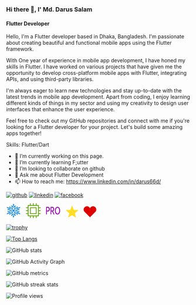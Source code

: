 ### Hi there 👋, I' Md. Darus Salam
#### Flutter Developer
Hello, I'm a Flutter developer based in Dhaka, Bangladesh. I'm passionate about creating beautiful and functional mobile apps using the Flutter framework.

With One year of experience in mobile app development, I have honed my skills in Flutter. I have worked on various projects that have given me the opportunity to develop cross-platform mobile apps with Flutter, integrating APIs, and using third-party libraries.

I'm always eager to learn new technologies and stay up-to-date with the latest trends in mobile app development. Apart from coding, I enjoy learning different kinds of things in my sector and using my creativity to design user interfaces that enhance the user experience.

Feel free to check out my GitHub repositories and connect with me if you're looking for a Flutter developer for your project. Let's build some amazing apps together!

Skills: Flutter/Dart

- 🔭 I’m currently working on this page. 
- 🌱 I’m currently learning F;utter 
- 👯 I’m looking to collaborate on github 
- 💬 Ask me about Flutter Development 
- 📫 How to reach me: https://www.linkedin.com/in/darus66d/ 


[<img src='https://cdn.jsdelivr.net/npm/simple-icons@3.0.1/icons/github.svg' alt='github' height='40'>](https://github.com/darus66d)  [<img src='https://cdn.jsdelivr.net/npm/simple-icons@3.0.1/icons/linkedin.svg' alt='linkedin' height='40'>](https://www.linkedin.com/in/darus66d/)  [<img src='https://cdn.jsdelivr.net/npm/simple-icons@3.0.1/icons/facebook.svg' alt='facebook' height='40'>](https://www.facebook.com/emon07752)  

<a href='https://archiveprogram.github.com/'><img src='https://raw.githubusercontent.com/acervenky/animated-github-badges/master/assets/acbadge.gif' width='40' height='40'></a> <a href='https://docs.github.com/en/developers'><img src='https://raw.githubusercontent.com/acervenky/animated-github-badges/master/assets/devbadge.gif' width='40' height='40'></a> <a href='https://github.com/pricing'><img src='https://raw.githubusercontent.com/acervenky/animated-github-badges/master/assets/pro.gif' width='40' height='40'></a> <a href='https://stars.github.com/'><img src='https://raw.githubusercontent.com/acervenky/animated-github-badges/master/assets/starbadge.gif' width='35' height='35'></a> <a href='https://docs.github.com/en/github/supporting-the-open-source-community-with-github-sponsors'><img src='https://raw.githubusercontent.com/acervenky/animated-github-badges/master/assets/sponsorbadge.gif' width='35' height='35'></a> 

[![trophy](https://github-profile-trophy.vercel.app/?username=darus66d)](https://github.com/ryo-ma/github-profile-trophy)

[![Top Langs](https://github-readme-stats.vercel.app/api/top-langs/?username=darus66d)](https://github.com/anuraghazra/github-readme-stats)

![GitHub stats](https://github-readme-stats.vercel.app/api?username=darus66d&show_icons=true)  

![GitHub Activity Graph](https://activity-graph.herokuapp.com/graph?username=darus66d)  

![GitHub metrics](https://metrics.lecoq.io/darus66d)  

![GitHub streak stats](https://streak-stats.demolab.com/?user=darus66d)  

![Profile views](https://gpvc.arturio.dev/darus66d)  










<!-- **darus66d/darus66d** is a ✨ _special_ ✨ repository because its `README.md` (this file) appears on your GitHub profile. -->

<!-- Here are some ideas to get you started:

- 🔭 I’m currently working on ...
- 🌱 I’m currently learning ...
- 👯 I’m looking to collaborate on ...
- 🤔 I’m looking for help with ...
- 💬 Ask me about ...
- 📫 How to reach me: ...
- 😄 Pronouns: ...
- ⚡ Fun fact: ...
 -->
